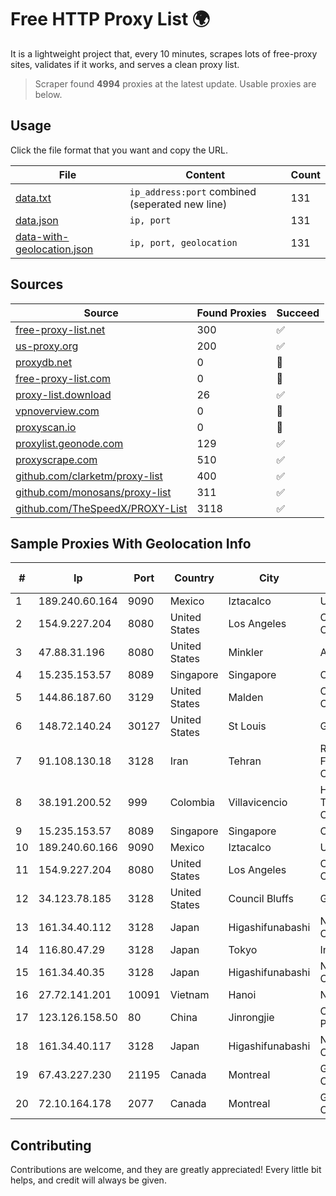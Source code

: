 
# Free HTTP Proxy List 🌍

It is a lightweight project that, every 10 minutes, scrapes lots of free-proxy sites, validates if it works, and serves a clean proxy list.


> Scraper found **4994** proxies at the latest update. Usable proxies are below.

## Usage

Click the file format that you want and copy the URL.


|File|Content|Count|
|----|-------|-----|
|[data.txt](https://raw.githubusercontent.com/themiralay/Proxy-List-World/master/data.txt)|`ip_address:port` combined (seperated new line)|131|
|[data.json](https://raw.githubusercontent.com/themiralay/Proxy-List-World/master/data.json)|`ip, port`|131|
|[data-with-geolocation.json](https://raw.githubusercontent.com/themiralay/Proxy-List-World/master/data-with-geolocation.json)|`ip, port, geolocation`|131|

## Sources

|Source|Found Proxies|Succeed|
|------|-------------|-------|
|[free-proxy-list.net](https://free-proxy-list.net)|300|✅|
|[us-proxy.org](https://www.us-proxy.org)|200|✅|
|[proxydb.net](http://proxydb.net)|0|🚫|
|[free-proxy-list.com](https://free-proxy-list.com/?page=&port=&type%5B%5D=http&type%5B%5D=https&up_time=0&search=Search)|0|🚫|
|[proxy-list.download](https://www.proxy-list.download/HTTP)|26|✅|
|[vpnoverview.com](https://vpnoverview.com/privacy/anonymous-browsing/free-proxy-servers)|0|🚫|
|[proxyscan.io](https://www.proxyscan.io)|0|🚫|
|[proxylist.geonode.com](https://proxylist.geonode.com/api/proxy-list?limit=300&page=1&sort_by=lastChecked&sort_type=desc&protocols=http,https)|129|✅|
|[proxyscrape.com](https://api.proxyscrape.com/v2/?request=displayproxies&protocol=http&timeout=10000&country=all&ssl=all&anonymity=all)|510|✅|
|[github.com/clarketm/proxy-list](https://raw.githubusercontent.com/clarketm/proxy-list/master/proxy-list-raw.txt)|400|✅|
|[github.com/monosans/proxy-list](https://raw.githubusercontent.com/monosans/proxy-list/main/proxies/http.txt)|311|✅|
|[github.com/TheSpeedX/PROXY-List](https://raw.githubusercontent.com/TheSpeedX/PROXY-List/master/http.txt)|3118|✅|


## Sample Proxies With Geolocation Info

|#|Ip|Port|Country|City|Internet Service Provider|
|-|--|----|-------|----|-------------------------|
|1|189.240.60.164|9090|Mexico|Iztacalco|Uninet S.A. de C.V.|
|2|154.9.227.204|8080|United States|Los Angeles|Cogent Communications|
|3|47.88.31.196|8080|United States|Minkler|Alibaba.com LLC|
|4|15.235.153.57|8089|Singapore|Singapore|OVH Hosting|
|5|144.86.187.60|3129|United States|Malden|Charles River Operation|
|6|148.72.140.24|30127|United States|St Louis|GoDaddy.com|
|7|91.108.130.18|3128|Iran|Tehran|Rayaneh Gostar Farzanegan Ahwaz Company LTD.|
|8|38.191.200.52|999|Colombia|Villavicencio|Hola Telecomunicacines Colombia S.A.S|
|9|15.235.153.57|8089|Singapore|Singapore|OVH Hosting|
|10|189.240.60.166|9090|Mexico|Iztacalco|Uninet S.A. de C.V.|
|11|154.9.227.204|8080|United States|Los Angeles|Cogent Communications|
|12|34.123.78.185|3128|United States|Council Bluffs|Google LLC|
|13|161.34.40.112|3128|Japan|Higashifunabashi|NTT PC Communications, Inc.|
|14|116.80.47.29|3128|Japan|Tokyo|InfoSphere|
|15|161.34.40.35|3128|Japan|Higashifunabashi|NTT PC Communications, Inc.|
|16|27.72.141.201|10091|Vietnam|Hanoi|Newass2011xDSLHN|
|17|123.126.158.50|80|China|Jinrongjie|China Unicom Beijing Province Network|
|18|161.34.40.117|3128|Japan|Higashifunabashi|NTT PC Communications, Inc.|
|19|67.43.227.230|21195|Canada|Montreal|GloboTech Communications|
|20|72.10.164.178|2077|Canada|Montreal|GloboTech Communications|



## Contributing

Contributions are welcome, and they are greatly appreciated! Every
little bit helps, and credit will always be given.

